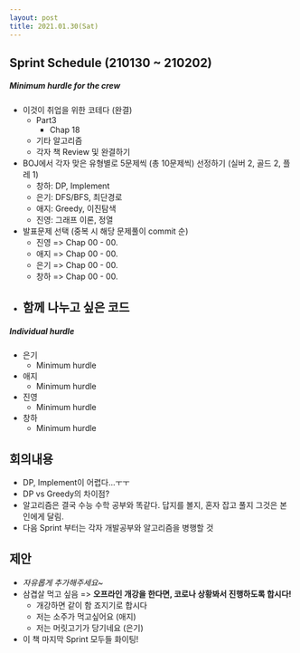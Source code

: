 ```yaml
---
layout: post
title: 2021.01.30(Sat)
---
```

## Sprint Schedule (210130 ~ 210202)

##### *Minimum hurdle for the crew*

- 이것이 취업을 위한 코테다 (완결)
  - Part3
    - Chap 18
  - 기타 알고리즘
  - 각자 책 Review 및 완결하기
- BOJ에서 각자 맞은 유형별로 5문제씩 (총 10문제씩) 선정하기 (실버 2, 골드 2, 플레 1)
  - 창하: DP, Implement
  - 은기: DFS/BFS, 최단경로
  - 애지: Greedy, 이진탐색
  - 진영: 그래프 이론, 정열
- 발표문제 선택 (중복 시 해당 문제풀이 commit 순)
  - 진영 => Chap 00 - 00. 
  - 애지 => Chap 00 - 00. 
  - 은기 => Chap 00 - 00. 
  - 창하 => Chap 00 - 00. 
- 함께 나누고 싶은 코드
  - 

##### *Individual hurdle*

- 은기
  - Minimum hurdle
- 애지 
  - Minimum hurdle
- 진영
  - Minimum hurdle
- 창하
  - Minimum hurdle

## 회의내용

- DP, Implement이 어렵다...ㅜㅜ
- DP vs Greedy의 차이점?
- 알고리즘은 결국 수능 수학 공부와 똑같다. 답지를 볼지, 혼자 잡고 풀지 그것은 본인에게 달림.
- 다음 Sprint 부터는 각자 개발공부와 알고리즘을 병행할 것

## 제안

- *자유롭게 추가해주세요~*
- 삼겹살 먹고 싶음 => **오프라인 개강을 한다면, 코로나 상황봐서 진행하도록 합시다!**
  - 개강하면 같이 함 죠지기로 합시다
  - 저는 소주가 먹고싶어요 (애지)
  - 저는 머릿고기가 당기네요 (은기)
- 이 책 마지막 Sprint 모두들 화이팅!
